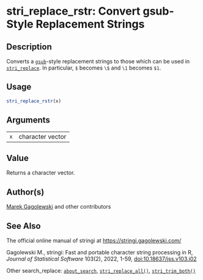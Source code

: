 # stri_replace_rstr: Convert gsub-Style Replacement Strings

## Description

Converts a [`gsub`](https://stat.ethz.ch/R-manual/R-devel/library/base/help/gsub.html)-style replacement strings to those which can be used in [`stri_replace`](stri_replace.md). In particular, `$` becomes `\$` and `\1` becomes `$1`.

## Usage

``` r
stri_replace_rstr(x)
```

## Arguments

|     |                  |
|-----|------------------|
| `x` | character vector |

## Value

Returns a character vector.

## Author(s)

[Marek Gagolewski](https://www.gagolewski.com/) and other contributors

## See Also

The official online manual of <span class="pkg">stringi</span> at <https://stringi.gagolewski.com/>

Gagolewski M., <span class="pkg">stringi</span>: Fast and portable character string processing in R, *Journal of Statistical Software* 103(2), 2022, 1-59, [doi:10.18637/jss.v103.i02](https://doi.org/10.18637/jss.v103.i02)

Other search_replace: [`about_search`](about_search.md), [`stri_replace_all()`](stri_replace.md), [`stri_trim_both()`](stri_trim.md)
